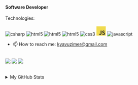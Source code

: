 #### Software Developer <br>
<!--<b><i>I'm Kemal Yavuz from Turkey. Writing code the part of my life, I'm somebody making an effort to improve myself everday. I like researching, reading a book,  drinking tea and Turkish coffee. </i></b> <br>-->

Technologies:<br><br>
<img src="https://camo.githubusercontent.com/e5f1cbf59a8752f8a31ba28ea3b788daf4c188a84870865acfc16c5567bfd5ce/68747470733a2f2f7365656b6c6f676f2e636f6d2f696d616765732f432f632d73686172702d632d6c6f676f2d303246313737313442412d7365656b6c6f676f2e636f6d2e706e67" alt="csharp" width="27" height="30" data-canonical-src="https://seeklogo.com/images/C/c-sharp-c-logo-02F17714BA-seeklogo.com.png" style="max-width:100%;">
<img src="https://cdn2.iconfinder.com/data/icons/metro-ui-dock/512/Java.png" alt="html5" width="30" height="30" style="max-width:100%;"> 
<img src="https://cdn2.iconfinder.com/data/icons/file-types-3/32/file_SQL-512.png" alt="html5" width="30" height="30" style="max-width:100%;"> 
<img src="https://cdn1.iconfinder.com/data/icons/logotypes/32/badge-html-5-256.png" alt="html5" width="30" height="30" style="max-width:100%;"> 
<img src="https://cdn1.iconfinder.com/data/icons/logotypes/32/badge-css-3-256.png" alt="css3" width="28" height="28" style="max-width:100%;"> 
<img src="https://raw.githubusercontent.com/devicons/devicon/master/icons/javascript/javascript-original.svg" alt="javascript" width="30" height="30" style="max-width:100%;"> 
<img src="https://cdn4.iconfinder.com/data/icons/logos-3/600/React.js_logo-512.png" alt="javascript" width="30" height="30" style="max-width:100%;">


- 📫 How to reach me: kyavuzimer@gmail.com <br><br>
 <!--<a href="https://www.linkedin.com/in/kyavuzimer/">
 <img src="https://cdn1.iconfinder.com/data/icons/logotypes/32/square-linkedin-256.png" width="70" height="70" title="Linkedin"></a>
<a href="https://www.instagram.com/yavuzz.imer/">
 <img src="https://cdn3.iconfinder.com/data/icons/social-network-30/512/social-03-128.png" width="70" height="70" title="Instagram"></a>
 <a href="https://www.hackerrank.com/yavuz_imer133">
 <img src="https://cdn4.iconfinder.com/data/icons/logos-and-brands/512/160_Hackerrank_logo_logos-256.png" width="70" height="70" title="HackerRank"></a>-->
<a href="https://twitter.com/imer_yavuz"> <img src="https://camo.githubusercontent.com/e1c2fd3bcd4ed13889ed78d1e814261a7cfbc79ae826198b7813850b15a8d956/68747470733a2f2f696d672e736869656c64732e696f2f62616467652f747769747465722d2532333144413146322e7376673f267374796c653d666f722d7468652d6261646765266c6f676f3d74776974746572266c6f676f436f6c6f723d7768697465" height="25" data-canonical-src="https://img.shields.io/badge/twitter-%231DA1F2.svg?&amp;style=for-the-badge&amp;logo=twitter&amp;logoColor=white" style="max-width: 100%;"></a> <a href="https://www.linkedin.com/in/kyavuzimer/"><img src="https://camo.githubusercontent.com/a493f6833f99fb3c85788d6d9305e6b7a42b838e5ee5d138fd9a8214a7e77472/68747470733a2f2f696d672e736869656c64732e696f2f62616467652f6c696e6b6564696e2d2532333030373742352e7376673f267374796c653d666f722d7468652d6261646765266c6f676f3d6c696e6b6564696e266c6f676f436f6c6f723d7768697465" height="25" data-canonical-src="https://img.shields.io/badge/linkedin-%230077B5.svg?&amp;style=for-the-badge&amp;logo=linkedin&amp;logoColor=white" style="max-width: 100%;"></a>  <a href="https://www.hackerrank.com/yavuz_imer133"><img src="https://img.shields.io/badge/hackerrank-%231D1F2.svg?&style=for-the-badge&logo=hackerrank&logoColor=white&colors=red" height="25" /></a>
 <br><br>
<details>
  <summary>
    My GitHub Stats
  </summary>

  <p>
    <img src="https://github-readme-stats.vercel.app/api?username=yavuzim&show_icons=true&theme=tokyonight" height="180">
    <img src="https://github-readme-stats.vercel.app/api/top-langs/?username=yavuzim&layout=compact&theme=tokyonight" height="180">
  </p>

</details>
